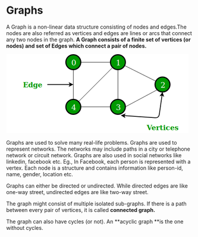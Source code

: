 # Graphs

A Graph is a non-linear data structure consisting of nodes and edges.The nodes are also referred as vertices and edges are lines or arcs that connect any two nodes in the graph. **A Graph consists of a finite set of vertices (or nodes) and set of Edges which connect a pair of nodes.**

![](<../../.gitbook/assets/image (20).png>)

Graphs are used to solve many real-life problems. Graphs are used to represent networks. The networks may include paths in a city or telephone network or circuit network. Graphs are also used in social networks like linkedin, facebook etc. Eg., In Facebook, each person is represented with a vertex. Each node is a structure and contains information like person-id, name, gender, location etc.

Graphs can either be directed or undirected. While directed edges are like one-way street, undirected edges are like two-way street.

The graph might consist of multiple isolated sub-graphs. If there is a path between every pair of vertices, it is called **connected graph.**

The graph can also have cycles (or not). An **acyclic graph **is the one without cycles.





